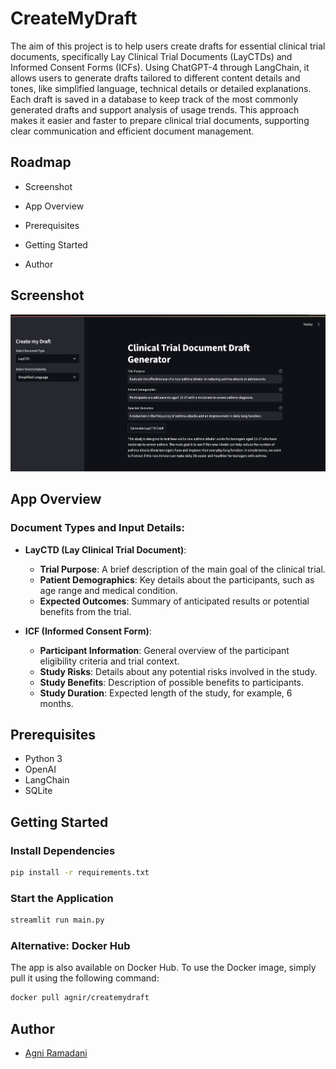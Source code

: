 # CreateMyDraft

The aim of this project is to help users create drafts for essential clinical trial documents, specifically Lay Clinical Trial Documents (LayCTDs) and Informed Consent Forms (ICFs). Using ChatGPT-4 through LangChain, it allows users to generate drafts tailored to different content details and tones, like simplified language, technical details or detailed explanations. Each draft is saved in a database to keep track of the most commonly generated drafts and support analysis of usage trends. This approach makes it easier and faster to prepare clinical trial documents, supporting clear communication and efficient document management.

## Roadmap

- Screenshot

- App Overview

- Prerequisites

- Getting Started

- Author

## Screenshot

![Screenshot](Screenshot.png)

## App Overview

### Document Types and Input Details:

- **LayCTD (Lay Clinical Trial Document)**:
   - **Trial Purpose**: A brief description of the main goal of the clinical trial.
   - **Patient Demographics**: Key details about the participants, such as age range and medical condition.
   - **Expected Outcomes**: Summary of anticipated results or potential benefits from the trial.

- **ICF (Informed Consent Form)**:
   - **Participant Information**: General overview of the participant eligibility criteria and trial context.
   - **Study Risks**: Details about any potential risks involved in the study.
   - **Study Benefits**: Description of possible benefits to participants.
   - **Study Duration**: Expected length of the study, for example, 6 months.

## Prerequisites

- Python 3
- OpenAI
- LangChain
- SQLite

## Getting Started

### Install Dependencies

```bash
pip install -r requirements.txt
```

### Start the Application

```bash
streamlit run main.py 
```

### Alternative: Docker Hub

The app is also available on Docker Hub. To use the Docker image, simply pull it using the following command:
```bash
docker pull agnir/createmydraft
```

## Author

- [Agni Ramadani](https://github.com/agniramadani)
